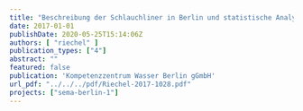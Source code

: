```yaml
---
title: "Beschreibung der Schlauchliner in Berlin und statistische Analyse zu Zustand und Schäden - Kurzbericht des Forschungsvorhabens SEMA-Berlin (Memo)."
date: 2017-01-01
publishDate: 2020-05-25T15:14:06Z
authors: [ "riechel" ]
publication_types: ["4"]
abstract: ""
featured: false
publication: 'Kompetenzzentrum Wasser Berlin gGmbH'
url_pdf: "../../../pdf/Riechel-2017-1028.pdf"
projects: ["sema-berlin-1"]
---
```


